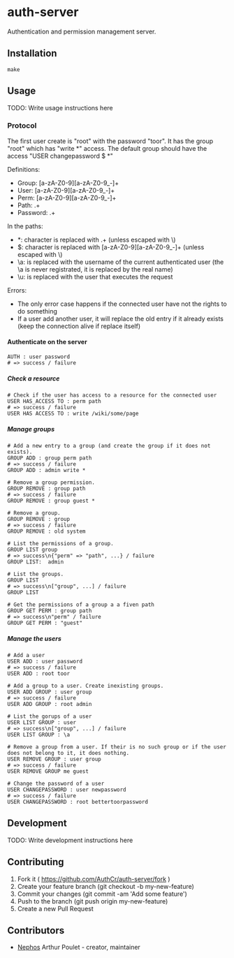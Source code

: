 # auth-server

Authentication and permission management server.

## Installation

    make

## Usage

TODO: Write usage instructions here

### Protocol

The first user create is "root" with the password "toor". It has the group "root" which has "write \*" access.
The default group should have the access "USER changepassword \$ \*"


Definitions:

* Group: \[a-zA-Z0-9][a-zA-Z0-9_-]+
* User: \[a-zA-Z0-9][a-zA-Z0-9_-]+
* Perm: \[a-zA-Z0-9][a-zA-Z0-9_-]+
* Path: .+
* Password: .+

In the paths:

* \*: character is replaced with .+ (unless escaped with \\)
* \$: character is replaced with \[a-zA-Z0-9][a-zA-Z0-9_-]+ (unless escaped with \\)
* \a: is replaced with the username of the current authenticated user (the \a is never registrated, it is replaced by the real name)
* \u: is replaced with the user that executes the request

Errors:

* The only error case happens if the connected user have not the rights to do something
* If a user add another user, it will replace the old entry if it already exists (keep the connection alive if replace itself)

#### Authenticate on the server

    AUTH : user password
    # => success / failure

##### Check a resource

    # Check if the user has access to a resource for the connected user
    USER HAS_ACCESS TO : perm path
    # => success / failure
    USER HAS ACCESS TO : write /wiki/some/page

##### Manage groups

    # Add a new entry to a group (and create the group if it does not exists).
    GROUP ADD : group perm path
    # => success / failure
    GROUP ADD : admin write *

    # Remove a group permission.
    GROUP REMOVE : group path
    # => success / failure
    GROUP REMOVE : group guest *

    # Remove a group.
    GROUP REMOVE : group
    # => success / failure
    GROUP REMOVE : old system

    # List the permissions of a group.
    GROUP LIST group
    # => success\n{"perm" => "path", ...} / failure
    GROUP LIST:  admin

    # List the groups.
    GROUP LIST
    # => success\n["group", ...] / failure
    GROUP LIST

    # Get the permissions of a group a a fiven path
    GROUP GET PERM : group path
    # => success\n"perm" / failure
    GROUP GET PERM : "guest"

##### Manage the users

    # Add a user
    USER ADD : user password
    # => success / failure
    USER ADD : root toor

    # Add a group to a user. Create inexisting groups.
    USER ADD GROUP : user group
    # => success / failure
    USER ADD GROUP : root admin

    # List the gorups of a user
    USER LIST GROUP : user
    # => success\n["group", ...] / failure
    USER LIST GROUP : \a

    # Remove a group from a user. If their is no such group or if the user does not belong to it, it does nothing.
    USER REMOVE GROUP : user group
    # => success / failure
    USER REMOVE GROUP me guest

    # Change the password of a user
    USER CHANGEPASSWORD : user newpassword
    # => success / failure
    USER CHANGEPASSWORD : root bettertoorpassword


## Development

TODO: Write development instructions here

## Contributing

1. Fork it ( https://github.com/AuthCr/auth-server/fork )
2. Create your feature branch (git checkout -b my-new-feature)
3. Commit your changes (git commit -am 'Add some feature')
4. Push to the branch (git push origin my-new-feature)
5. Create a new Pull Request

## Contributors

- [Nephos](https://github.com/Nephos) Arthur Poulet - creator, maintainer
